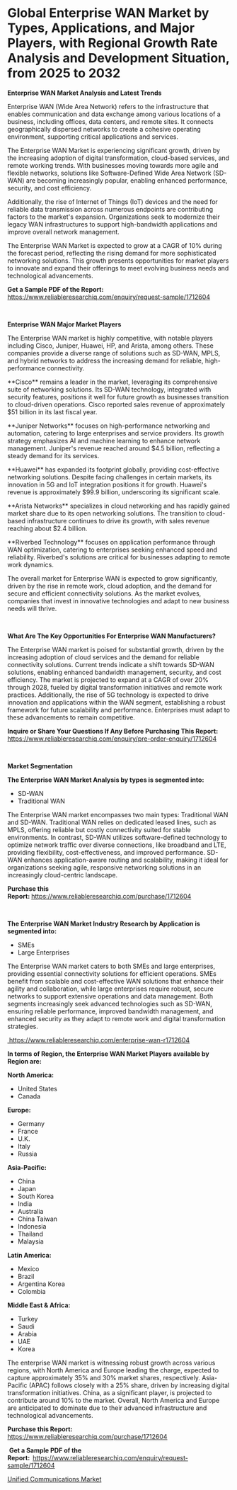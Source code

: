 <p><h1>Global Enterprise WAN Market by Types, Applications, and Major Players, with Regional Growth Rate Analysis and Development Situation, from 2025 to 2032</h1></p><p><strong>Enterprise WAN Market Analysis and Latest Trends</strong></p>
<p><p>Enterprise WAN (Wide Area Network) refers to the infrastructure that enables communication and data exchange among various locations of a business, including offices, data centers, and remote sites. It connects geographically dispersed networks to create a cohesive operating environment, supporting critical applications and services.</p><p>The Enterprise WAN Market is experiencing significant growth, driven by the increasing adoption of digital transformation, cloud-based services, and remote working trends. With businesses moving towards more agile and flexible networks, solutions like Software-Defined Wide Area Network (SD-WAN) are becoming increasingly popular, enabling enhanced performance, security, and cost efficiency.</p><p>Additionally, the rise of Internet of Things (IoT) devices and the need for reliable data transmission across numerous endpoints are contributing factors to the market's expansion. Organizations seek to modernize their legacy WAN infrastructures to support high-bandwidth applications and improve overall network management.</p><p>The Enterprise WAN Market is expected to grow at a CAGR of 10% during the forecast period, reflecting the rising demand for more sophisticated networking solutions. This growth presents opportunities for market players to innovate and expand their offerings to meet evolving business needs and technological advancements.</p></p>
<p><strong>Get a Sample PDF of the Report:&nbsp;</strong> <a href="https://www.reliableresearchiq.com/enquiry/request-sample/1712604?utm_campaign=2299&utm_medium=2&utm_source=Github&utm_content=ia&utm_term=08042025&utm_id=enterprise-wan">https://www.reliableresearchiq.com/enquiry/request-sample/1712604</a></p>
<p>&nbsp;</p>
<p><strong>Enterprise WAN Major Market Players</strong></p>
<p><p>The Enterprise WAN market is highly competitive, with notable players including Cisco, Juniper, Huawei, HP, and Arista, among others. These companies provide a diverse range of solutions such as SD-WAN, MPLS, and hybrid networks to address the increasing demand for reliable, high-performance connectivity.</p><p>**Cisco** remains a leader in the market, leveraging its comprehensive suite of networking solutions. Its SD-WAN technology, integrated with security features, positions it well for future growth as businesses transition to cloud-driven operations. Cisco reported sales revenue of approximately $51 billion in its last fiscal year.</p><p>**Juniper Networks** focuses on high-performance networking and automation, catering to large enterprises and service providers. Its growth strategy emphasizes AI and machine learning to enhance network management. Juniper's revenue reached around $4.5 billion, reflecting a steady demand for its services.</p><p>**Huawei** has expanded its footprint globally, providing cost-effective networking solutions. Despite facing challenges in certain markets, its innovation in 5G and IoT integration positions it for growth. Huawei's revenue is approximately $99.9 billion, underscoring its significant scale.</p><p>**Arista Networks** specializes in cloud networking and has rapidly gained market share due to its open networking solutions. The transition to cloud-based infrastructure continues to drive its growth, with sales revenue reaching about $2.4 billion.</p><p>**Riverbed Technology** focuses on application performance through WAN optimization, catering to enterprises seeking enhanced speed and reliability. Riverbed's solutions are critical for businesses adapting to remote work dynamics.</p><p>The overall market for Enterprise WAN is expected to grow significantly, driven by the rise in remote work, cloud adoption, and the demand for secure and efficient connectivity solutions. As the market evolves, companies that invest in innovative technologies and adapt to new business needs will thrive.</p></p>
<p>&nbsp;</p>
<p><strong>What Are The Key Opportunities For Enterprise WAN Manufacturers?</strong></p>
<p><p>The Enterprise WAN market is poised for substantial growth, driven by the increasing adoption of cloud services and the demand for reliable connectivity solutions. Current trends indicate a shift towards SD-WAN solutions, enabling enhanced bandwidth management, security, and cost efficiency. The market is projected to expand at a CAGR of over 20% through 2028, fueled by digital transformation initiatives and remote work practices. Additionally, the rise of 5G technology is expected to drive innovation and applications within the WAN segment, establishing a robust framework for future scalability and performance. Enterprises must adapt to these advancements to remain competitive.</p></p>
<p><strong>Inquire or Share Your Questions If Any Before Purchasing This Report:</strong> <a href="https://www.reliableresearchiq.com/enquiry/pre-order-enquiry/1712604?utm_campaign=2299&utm_medium=2&utm_source=Github&utm_content=ia&utm_term=08042025&utm_id=enterprise-wan">https://www.reliableresearchiq.com/enquiry/pre-order-enquiry/1712604</a></p>
<p>&nbsp;</p>
<p><strong>Market Segmentation</strong></p>
<p><strong>The Enterprise WAN Market Analysis by types is segmented into:</strong></p>
<p><ul><li>SD-WAN</li><li>Traditional WAN</li></ul></p>
<p><p>The Enterprise WAN market encompasses two main types: Traditional WAN and SD-WAN. Traditional WAN relies on dedicated leased lines, such as MPLS, offering reliable but costly connectivity suited for stable environments. In contrast, SD-WAN utilizes software-defined technology to optimize network traffic over diverse connections, like broadband and LTE, providing flexibility, cost-effectiveness, and improved performance. SD-WAN enhances application-aware routing and scalability, making it ideal for organizations seeking agile, responsive networking solutions in an increasingly cloud-centric landscape.</p></p>
<p><strong>Purchase this Report:&nbsp;</strong><a href="https://www.reliableresearchiq.com/purchase/1712604?utm_campaign=2299&utm_medium=2&utm_source=Github&utm_content=ia&utm_term=08042025&utm_id=enterprise-wan">https://www.reliableresearchiq.com/purchase/1712604</a></p>
<p>&nbsp;</p>
<p><strong>The Enterprise WAN Market Industry Research by Application is segmented into:</strong></p>
<p><ul><li>SMEs</li><li>Large Enterprises</li></ul></p>
<p><p>The Enterprise WAN market caters to both SMEs and large enterprises, providing essential connectivity solutions for efficient operations. SMEs benefit from scalable and cost-effective WAN solutions that enhance their agility and collaboration, while large enterprises require robust, secure networks to support extensive operations and data management. Both segments increasingly seek advanced technologies such as SD-WAN, ensuring reliable performance, improved bandwidth management, and enhanced security as they adapt to remote work and digital transformation strategies.</p></p>
<p><a href="https://www.reliableresearchiq.com/enterprise-wan-r1712604?utm_campaign=2299&utm_medium=2&utm_source=Github&utm_content=ia&utm_term=08042025&utm_id=enterprise-wan">&nbsp;https://www.reliableresearchiq.com/enterprise-wan-r1712604</a></p>
<p><strong>In terms of Region, the Enterprise WAN Market Players available by Region are:</strong></p>
<p>
    <p> <strong> North America: </strong>
        <ul>
            <li>United States</li>
            <li>Canada</li>
        </ul>
        </p> 
    <p> <strong> Europe: </strong>
        <ul>
            <li>Germany</li>
            <li>France</li>
            <li>U.K.</li>
            <li>Italy</li>
            <li>Russia</li>
        </ul>
        </p> 
    <p> <strong> Asia-Pacific: </strong>
        <ul>
            <li>China</li>
            <li>Japan</li>
            <li>South Korea</li>
            <li>India</li>
            <li>Australia</li>
            <li>China Taiwan</li>
            <li>Indonesia</li>
            <li>Thailand</li>
            <li>Malaysia</li>
        </ul>
        </p> 
    <p> <strong> Latin America: </strong>
        <ul>
            <li>Mexico</li>
            <li>Brazil</li>
            <li>Argentina Korea</li>
            <li>Colombia</li>
        </ul>
        </p> 
    <p> <strong> Middle East & Africa: </strong>
        <ul>
            <li>Turkey</li>
            <li>Saudi</li>
            <li>Arabia</li>
            <li>UAE</li>
            <li>Korea</li>
        </ul>
    </p>
    </p>
<p><p>The enterprise WAN market is witnessing robust growth across various regions, with North America and Europe leading the charge, expected to capture approximately 35% and 30% market shares, respectively. Asia-Pacific (APAC) follows closely with a 25% share, driven by increasing digital transformation initiatives. China, as a significant player, is projected to contribute around 10% to the market. Overall, North America and Europe are anticipated to dominate due to their advanced infrastructure and technological advancements.</p></p>
<p><strong>Purchase this Report: </strong><a href="https://www.reliableresearchiq.com/purchase/1712604?utm_campaign=2299&utm_medium=2&utm_source=Github&utm_content=ia&utm_term=08042025&utm_id=enterprise-wan">https://www.reliableresearchiq.com/purchase/1712604</a></p>
<p>&nbsp;<strong>Get a Sample PDF of the Report:&nbsp;&nbsp;</strong><a href="https://www.reliableresearchiq.com/enquiry/request-sample/1712604?utm_campaign=2299&utm_medium=2&utm_source=Github&utm_content=ia&utm_term=08042025&utm_id=enterprise-wan">https://www.reliableresearchiq.com/enquiry/request-sample/1712604</a></p>
<p><strong></strong></p>
<p><p><a href="https://github.com/dmitriyvo6rog/Market-Research-Report-List-1/blob/main/unified-communications-market.md?utm_campaign=2299&utm_medium=2&utm_source=Github&utm_content=ia&utm_term=08042025&utm_id=enterprise-wan">Unified Communications Market</a></p></p>